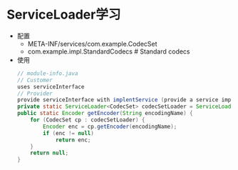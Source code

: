 # ServiceLoader学习
- 配置
    -  META-INF/services/com.example.CodecSet
    -  com.example.impl.StandardCodecs    # Standard codecs
- 使用
    ```java
    // module-info.java
    // Customer
    uses serviceInterface
    // Provider
    provide serviceInterface with implentService (provide a service implement)
    private static ServiceLoader<CodecSet> codecSetLoader = ServiceLoader.load(CodecSet.class);
    public static Encoder getEncoder(String encodingName) {
        for (CodecSet cp : codecSetLoader) {
            Encoder enc = cp.getEncoder(encodingName);
            if (enc != null)
                return enc;
        }
        return null;
    }
    ```
